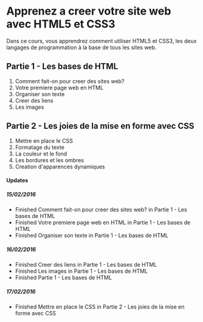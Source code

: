 # Apprenez a creer votre site web avec HTML5 et CSS3

Dans ce cours, vous apprendrez comment utiliser HTML5 et CSS3, les deux langages de programmation à la base de tous les sites web.

## Partie 1 - Les bases de HTML
1. Comment fait-on pour creer des sites web?
2. Votre premiere page web en HTML
3. Organiser son texte
4. Creer des liens
5. Les images

## Partie 2 - Les joies de la mise en forme avec CSS
1. Mettre en place le CSS
2. Formatage du texte
3. La couleur et le fond
4. Les bordures et les ombres
5. Creation d'apparences dynamiques

#### Updates
##### 15/02/2016
- Finished Comment fait-on pour creer des sites web? in Partie 1 - Les bases de HTML
- Finished Votre premiere page web en HTML in Partie 1 - Les bases de HTML
- Finished Organiser son texte in Partie 1 - Les bases de HTML

##### 16/02/2016
- Finished Creer des liens in Partie 1 - Les bases de HTML
- Finished Les images in Partie 1 - Les bases de HTML
- Finished Partie 1 - Les bases de HTML

##### 17/02/2016
- Finished Mettre en place le CSS in Partie 2 - Les joies de la mise en forme avec CSS

